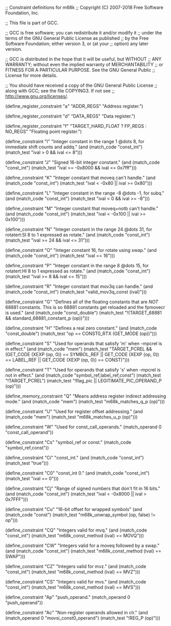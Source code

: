;; Constraint definitions for m68k
;; Copyright (C) 2007-2018 Free Software Foundation, Inc.

;; This file is part of GCC.

;; GCC is free software; you can redistribute it and/or modify it
;; under the terms of the GNU General Public License as published
;; by the Free Software Foundation; either version 3, or (at your
;; option) any later version.

;; GCC is distributed in the hope that it will be useful, but WITHOUT
;; ANY WARRANTY; without even the implied warranty of MERCHANTABILITY
;; or FITNESS FOR A PARTICULAR PURPOSE.  See the GNU General Public
;; License for more details.

;; You should have received a copy of the GNU General Public License
;; along with GCC; see the file COPYING3.  If not see
;; <http://www.gnu.org/licenses/>.

(define_register_constraint "a" "ADDR_REGS"
  "Address register.")

(define_register_constraint "d" "DATA_REGS"
  "Data register.")

(define_register_constraint "f" "TARGET_HARD_FLOAT ? FP_REGS : NO_REGS"
  "Floating point register.")

(define_constraint "I"
  "Integer constant in the range 1 @dots 8, for immediate shift counts and addq."
  (and (match_code "const_int")
       (match_test "ival > 0 && ival <= 8")))

(define_constraint "J"
  "Signed 16-bit integer constant."
  (and (match_code "const_int")
       (match_test "ival >= -0x8000 && ival <= 0x7fff")))

(define_constraint "K"
  "Integer constant that moveq can't handle."
  (and (match_code "const_int")
       (match_test "ival < -0x80 || ival >= 0x80")))

(define_constraint "L"
  "Integer constant in the range -8 @dots -1, for subq."
  (and (match_code "const_int")
       (match_test "ival < 0 && ival >= -8")))

(define_constraint "M"
  "Integer constant that moveq+notb can't handle."
  (and (match_code "const_int")
       (match_test "ival < -0x100 || ival >= 0x100")))

(define_constraint "N"
  "Integer constant in the range 24 @dots 31, for rotatert:SI 8 to 1 expressed as rotate."
  (and (match_code "const_int")
       (match_test "ival >= 24 && ival <= 31")))

(define_constraint "O"
  "Integer constant 16, for rotate using swap."
  (and (match_code "const_int")
       (match_test "ival == 16")))

(define_constraint "P"
  "Integer constant in the range 8 @dots 15, for rotatert:HI 8 to 1 expressed as rotate."
  (and (match_code "const_int")
       (match_test "ival >= 8 && ival <= 15")))

(define_constraint "R"
  "Integer constant that mov3q can handle."
  (and (match_code "const_int")
       (match_test "valid_mov3q_const (ival)")))

(define_constraint "G"
  "Defines all of the floating constants that are *NOT* 68881
   constants.  This is so 68881 constants get reloaded and the fpmovecr
   is used."
  (and (match_code "const_double")
       (match_test "!(TARGET_68881 && standard_68881_constant_p (op))")))

(define_constraint "H"
  "Defines a real zero constant."
  (and (match_code "const_double")
       (match_test "op == CONST0_RTX (GET_MODE (op))")))

(define_constraint "S"
  "Used for operands that satisfy 'm' when -mpcrel is in effect."
  (and (match_code "mem")
       (match_test "TARGET_PCREL
		    && (GET_CODE (XEXP (op, 0)) == SYMBOL_REF
			|| GET_CODE (XEXP (op, 0)) == LABEL_REF
			|| GET_CODE (XEXP (op, 0)) == CONST)")))

(define_constraint "T"
  "Used for operands that satisfy 's' when -mpcrel is not in effect."
  (and (match_code "symbol_ref,label_ref,const")
       (match_test "!TARGET_PCREL")
       (match_test "!flag_pic || LEGITIMATE_PIC_OPERAND_P (op)")))

(define_memory_constraint "Q"
  "Means address register indirect addressing mode."
  (and (match_code "mem")
       (match_test "m68k_matches_q_p (op)")))

(define_constraint "U"
  "Used for register offset addressing."
  (and (match_code "mem")
       (match_test "m68k_matches_u_p (op)")))

(define_constraint "W"
  "Used for const_call_operands."
  (match_operand 0 "const_call_operand"))

(define_constraint "Cs"
  "symbol_ref or const."
  (match_code "symbol_ref,const"))

(define_constraint "Ci"
  "const_int."
  (and (match_code "const_int")
       (match_test "true")))

(define_constraint "C0"
  "const_int 0."
  (and (match_code "const_int")
       (match_test "ival == 0")))

(define_constraint "Cj"
  "Range of signed numbers that don't fit in 16 bits."
  (and (match_code "const_int")
       (match_test "ival < -0x8000 || ival > 0x7FFF")))

(define_constraint "Cu"
  "16-bit offset for wrapped symbols"
  (and (match_code "const")
       (match_test "m68k_unwrap_symbol (op, false) != op")))

(define_constraint "CQ"
  "Integers valid for mvq."
  (and (match_code "const_int")
       (match_test "m68k_const_method (ival) == MOVQ")))

(define_constraint "CW"
  "Integers valid for a moveq followed by a swap."
  (and (match_code "const_int")
       (match_test "m68k_const_method (ival) == SWAP")))

(define_constraint "CZ"
  "Integers valid for mvz."
  (and (match_code "const_int")
       (match_test "m68k_const_method (ival) == MVZ")))

(define_constraint "CS"
  "Integers valid for mvs."
  (and (match_code "const_int")
       (match_test "m68k_const_method (ival) == MVS")))

(define_constraint "Ap"
  "push_operand."
  (match_operand 0 "push_operand"))

(define_constraint "Ac"
  "Non-register operands allowed in clr."
  (and (match_operand 0 "movsi_const0_operand")
       (match_test "!REG_P (op)")))
